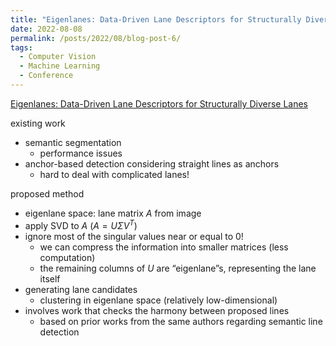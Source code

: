 ```yaml
---
title: "Eigenlanes: Data-Driven Lane Descriptors for Structurally Diverse Lanes"
date: 2022-08-08
permalink: /posts/2022/08/blog-post-6/
tags:
  - Computer Vision
  - Machine Learning
  - Conference
---
```

[Eigenlanes: Data-Driven Lane Descriptors for Structurally Diverse Lanes](https://arxiv.org/abs/2203.15302)

existing work

- semantic segmentation
    - performance issues
- anchor-based detection considering straight lines as anchors
    - hard to deal with complicated lanes!

proposed method

- eigenlane space: lane matrix $A$ from image
- apply SVD to $A$
 ($A = U\Sigma V^T$)
- ignore most of the singular values near or equal to 0!
    - we can compress the information into smaller matrices (less computation)
    - the remaining columns of $U$ are “eigenlane”s, representing the lane itself
- generating lane candidates
    - clustering in eigenlane space (relatively low-dimensional)
- involves work that checks the harmony between proposed lines
    - based on prior works from the same authors regarding semantic line detection